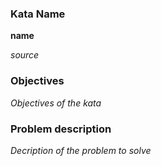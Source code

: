### Kata Name

__name__

_source_

### Objectives

*Objectives of the kata*

### Problem description

*Decription of the problem to solve*
